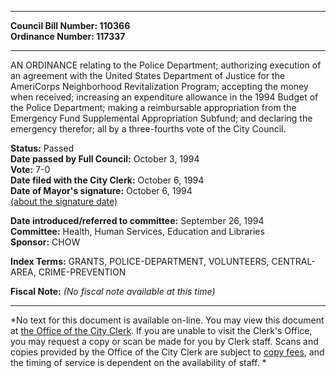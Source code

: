 * * * * *  
  
**Council Bill Number: [](#h0)[](#h2)110366**   
**Ordinance Number: 117337**  
  
* * * * *  
  
AN ORDINANCE relating to the Police Department; authorizing execution of an agreement with the United States Department of Justice for the AmeriCorps Neighborhood Revitalization Program; accepting the money when received; increasing an expenditure allowance in the 1994 Budget of the Police Department; making a reimbursable appropriation from the Emergency Fund Supplemental Appropriation Subfund; and declaring the emergency therefor; all by a three-fourths vote of the City Council.  
  
**Status:** Passed   
**Date passed by Full Council:** October 3, 1994   
**Vote:** 7-0   
**Date filed with the City Clerk:** October 6, 1994   
**Date of Mayor's signature:** October 6, 1994   
[(about the signature date)](/~public/approvaldate.htm)   
  
  
**Date introduced/referred to committee:** September 26, 1994   
**Committee:** Health, Human Services, Education and Libraries   
**Sponsor:** CHOW   
  
**Index Terms:** GRANTS, POLICE-DEPARTMENT, VOLUNTEERS, CENTRAL-AREA, CRIME-PREVENTION  
  
**Fiscal Note:** *(No fiscal note available at this time)*  
  
* * * * *  
  
*No text for this document is available on-line. You may view this document at [the Office of the City Clerk](http://www.seattle.gov/leg/clerk/contactUs.htm). If you are unable to visit the Clerk's Office, you may request a copy or scan be made for you by Clerk staff. Scans and copies provided by the Office of the City Clerk are subject to [copy fees](http://clerk.seattle.gov/~public/clerkfees.htm), and the timing of service is dependent on the availability of staff. *  
  
  
